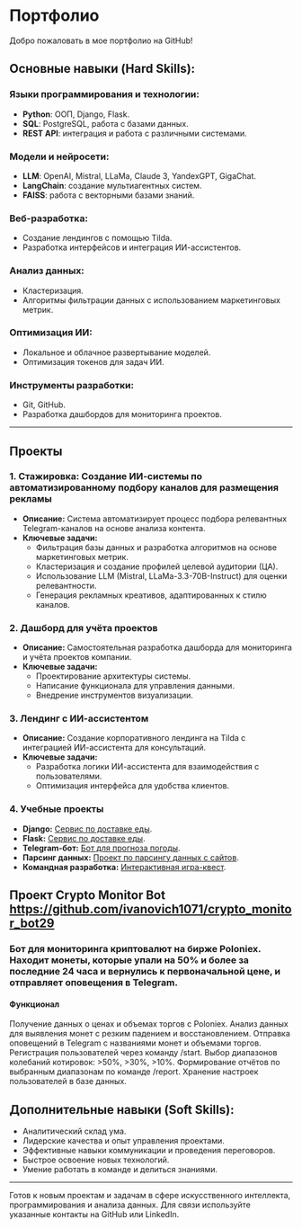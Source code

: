 # Портфолио
 Добро пожаловать в мое портфолио на GitHub! 
## Основные навыки (Hard Skills):

### Языки программирования и технологии:
- **Python**: ООП, Django, Flask.
- **SQL**: PostgreSQL, работа с базами данных.
- **REST API**: интеграция и работа с различными системами.

### Модели и нейросети:
- **LLM**: OpenAI, Mistral, LLaMa, Claude 3, YandexGPT, GigaChat.
- **LangChain**: создание мультиагентных систем.
- **FAISS**: работа с векторными базами знаний.

### Веб-разработка:
- Создание лендингов с помощью Tilda.
- Разработка интерфейсов и интеграция ИИ-ассистентов.

### Анализ данных:
- Кластеризация.
- Алгоритмы фильтрации данных с использованием маркетинговых метрик.

### Оптимизация ИИ:
- Локальное и облачное развертывание моделей.
- Оптимизация токенов для задач ИИ.

### Инструменты разработки:
- Git, GitHub.
- Разработка дашбордов для мониторинга проектов.

---

## Проекты

### 1. **Стажировка: Создание ИИ-системы по автоматизированному подбору каналов для размещения рекламы**
- **Описание:** Система автоматизирует процесс подбора релевантных Telegram-каналов на основе анализа контента.
- **Ключевые задачи:**
  - Фильтрация базы данных и разработка алгоритмов на основе маркетинговых метрик.
  - Кластеризация и создание профилей целевой аудитории (ЦА).
  - Использование LLM (Mistral, LLaMa-3.3-70B-Instruct) для оценки релевантности.
  - Генерация рекламных креативов, адаптированных к стилю каналов.

### 2. **Дашборд для учёта проектов**
- **Описание:** Самостоятельная разработка дашборда для мониторинга и учёта проектов компании.
- **Ключевые задачи:**
  - Проектирование архитектуры системы.
  - Написание функционала для управления данными.
  - Внедрение инструментов визуализации.

### 3. **Лендинг с ИИ-ассистентом**
- **Описание:** Создание корпоративного лендинга на Tilda с интеграцией ИИ-ассистента для консультаций.
- **Ключевые задачи:**
  - Разработка логики ИИ-ассистента для взаимодействия с пользователями.
  - Оптимизация интерфейса для удобства клиентов.

### 4. **Учебные проекты**
- **Django:** [Сервис по доставке еды](https://github.com/ivanovich1071/webDJ).
- **Flask:** [Сервис по доставке еды](https://github.com/ivanovich1071/final_flask1).
- **Telegram-бот:** [Бот для прогноза погоды](https://github.com/ivanovich1071/bot_aiogram).
- **Парсинг данных:** [Проект по парсингу данных с сайтов](https://github.com/ivanovich1071/parsing).
- **Командная разработка:** [Интерактивная игра-квест](https://github.com/ivanovich1071/coderezerv).



## Проект  Crypto Monitor Bot  https://github.com/ivanovich1071/crypto_monitor_bot29
### Бот для мониторинга криптовалют на бирже Poloniex. Находит монеты, которые упали на 50% и более за последние 24 часа и вернулись к первоначальной цене, и отправляет оповещения в Telegram.
#### Функционал
Получение данных о ценах и объемах торгов с Poloniex.
Анализ данных для выявления монет с резким падением и восстановлением.
Отправка оповещений в Telegram с названиями монет и объемами торгов.
Регистрация пользователей через команду /start.
Выбор диапазонов колебаний котировок: >50%, >30%, >10%.
Формирование отчётов по выбранным диапазонам по команде /report.
Хранение настроек пользователей в базе данных.

## Дополнительные навыки (Soft Skills):
- Аналитический склад ума.
- Лидерские качества и опыт управления проектами.
- Эффективные навыки коммуникации и проведения переговоров.
- Быстрое освоение новых технологий.
- Умение работать в команде и делиться знаниями.

---

Готов к новым проектам и задачам в сфере искусственного интеллекта, программирования и анализа данных. Для связи используйте указанные контакты на GitHub или LinkedIn.

